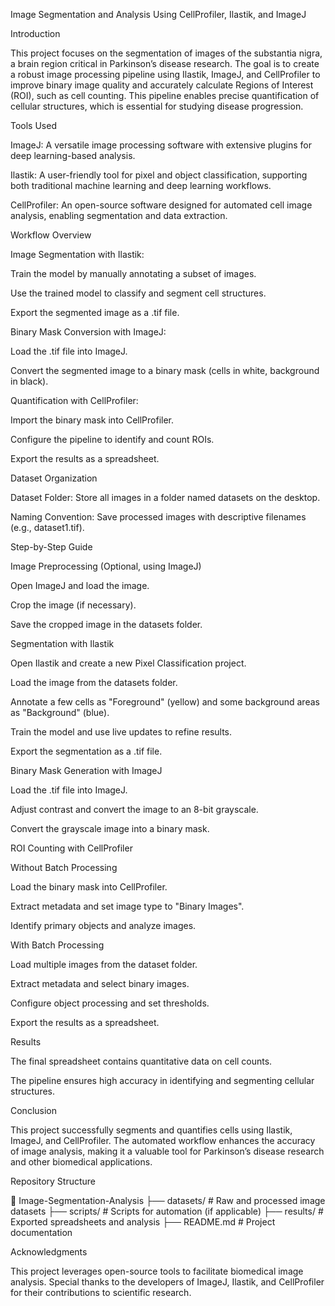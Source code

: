 Image Segmentation and Analysis Using CellProfiler, Ilastik, and ImageJ

Introduction

This project focuses on the segmentation of images of the substantia nigra, a brain region critical in Parkinson’s disease research. The goal is to create a robust image processing pipeline using Ilastik, ImageJ, and CellProfiler to improve binary image quality and accurately calculate Regions of Interest (ROI), such as cell counting. This pipeline enables precise quantification of cellular structures, which is essential for studying disease progression.

Tools Used

ImageJ: A versatile image processing software with extensive plugins for deep learning-based analysis.

Ilastik: A user-friendly tool for pixel and object classification, supporting both traditional machine learning and deep learning workflows.

CellProfiler: An open-source software designed for automated cell image analysis, enabling segmentation and data extraction.

Workflow Overview

Image Segmentation with Ilastik:

Train the model by manually annotating a subset of images.

Use the trained model to classify and segment cell structures.

Export the segmented image as a .tif file.

Binary Mask Conversion with ImageJ:

Load the .tif file into ImageJ.

Convert the segmented image to a binary mask (cells in white, background in black).

Quantification with CellProfiler:

Import the binary mask into CellProfiler.

Configure the pipeline to identify and count ROIs.

Export the results as a spreadsheet.

Dataset Organization

Dataset Folder: Store all images in a folder named datasets on the desktop.

Naming Convention: Save processed images with descriptive filenames (e.g., dataset1.tif).

Step-by-Step Guide

Image Preprocessing (Optional, using ImageJ)

Open ImageJ and load the image.

Crop the image (if necessary).

Save the cropped image in the datasets folder.

Segmentation with Ilastik

Open Ilastik and create a new Pixel Classification project.

Load the image from the datasets folder.

Annotate a few cells as "Foreground" (yellow) and some background areas as "Background" (blue).

Train the model and use live updates to refine results.

Export the segmentation as a .tif file.

Binary Mask Generation with ImageJ

Load the .tif file into ImageJ.

Adjust contrast and convert the image to an 8-bit grayscale.

Convert the grayscale image into a binary mask.

ROI Counting with CellProfiler

Without Batch Processing

Load the binary mask into CellProfiler.

Extract metadata and set image type to "Binary Images".

Identify primary objects and analyze images.

With Batch Processing

Load multiple images from the dataset folder.

Extract metadata and select binary images.

Configure object processing and set thresholds.

Export the results as a spreadsheet.

Results

The final spreadsheet contains quantitative data on cell counts.

The pipeline ensures high accuracy in identifying and segmenting cellular structures.

Conclusion

This project successfully segments and quantifies cells using Ilastik, ImageJ, and CellProfiler. The automated workflow enhances the accuracy of image analysis, making it a valuable tool for Parkinson’s disease research and other biomedical applications.

Repository Structure

📂 Image-Segmentation-Analysis
 ├── datasets/         # Raw and processed image datasets
 ├── scripts/          # Scripts for automation (if applicable)
 ├── results/          # Exported spreadsheets and analysis
 ├── README.md         # Project documentation

Acknowledgments

This project leverages open-source tools to facilitate biomedical image analysis. Special thanks to the developers of ImageJ, Ilastik, and CellProfiler for their contributions to scientific research.

